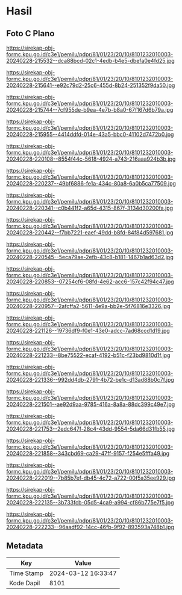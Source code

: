 # Hasil

## Foto C Plano

https://sirekap-obj-formc.kpu.go.id/c3e1/pemilu/pdpr/81/01/23/20/10/8101232010003-20240228-215532--dca88bcd-02c1-4edb-b4e5-dbefa0e4fd25.jpg

https://sirekap-obj-formc.kpu.go.id/c3e1/pemilu/pdpr/81/01/23/20/10/8101232010003-20240228-215641--e92c79d2-25c6-455d-8b24-251352f9da50.jpg

https://sirekap-obj-formc.kpu.go.id/c3e1/pemilu/pdpr/81/01/23/20/10/8101232010003-20240228-215744--7cf955de-b9ea-4e7b-b8a0-67f167d6b79a.jpg

https://sirekap-obj-formc.kpu.go.id/c3e1/pemilu/pdpr/81/01/23/20/10/8101232010003-20240228-215955--4414ddfd-014e-43a5-bbc0-41102d7472b0.jpg

https://sirekap-obj-formc.kpu.go.id/c3e1/pemilu/pdpr/81/01/23/20/10/8101232010003-20240228-220108--8554f44c-5618-4924-a743-216aaa924b3b.jpg

https://sirekap-obj-formc.kpu.go.id/c3e1/pemilu/pdpr/81/01/23/20/10/8101232010003-20240228-220237--49bf6886-fe1a-434c-80a8-6a0b5ca77509.jpg

https://sirekap-obj-formc.kpu.go.id/c3e1/pemilu/pdpr/81/01/23/20/10/8101232010003-20240228-220341--c0b441f2-a65d-4315-867f-3134d30200fa.jpg

https://sirekap-obj-formc.kpu.go.id/c3e1/pemilu/pdpr/81/01/23/20/10/8101232010003-20240228-220442--f7bb7221-eaef-49dd-b8fd-84f84d597681.jpg

https://sirekap-obj-formc.kpu.go.id/c3e1/pemilu/pdpr/81/01/23/20/10/8101232010003-20240228-220545--5eca79ae-2efb-43c8-b181-1467b1ad63d2.jpg

https://sirekap-obj-formc.kpu.go.id/c3e1/pemilu/pdpr/81/01/23/20/10/8101232010003-20240228-220853--07254cf6-08fd-4e62-acc6-157c42f94c47.jpg

https://sirekap-obj-formc.kpu.go.id/c3e1/pemilu/pdpr/81/01/23/20/10/8101232010003-20240228-220957--2afcffa2-5611-4e9a-bb2e-5f76816e3326.jpg

https://sirekap-obj-formc.kpu.go.id/c3e1/pemilu/pdpr/81/01/23/20/10/8101232010003-20240228-221126--19736df9-f0e1-43e0-adcc-7ad68ccd1d19.jpg

https://sirekap-obj-formc.kpu.go.id/c3e1/pemilu/pdpr/81/01/23/20/10/8101232010003-20240228-221233--8be75522-ecaf-4192-b51c-f23bd9810d1f.jpg

https://sirekap-obj-formc.kpu.go.id/c3e1/pemilu/pdpr/81/01/23/20/10/8101232010003-20240228-221336--992dd4db-2791-4b72-be1c-d13ad88b0c7f.jpg

https://sirekap-obj-formc.kpu.go.id/c3e1/pemilu/pdpr/81/01/23/20/10/8101232010003-20240228-221501--ae92d9aa-9785-416a-8a8a-88dc399c49e7.jpg

https://sirekap-obj-formc.kpu.go.id/c3e1/pemilu/pdpr/81/01/23/20/10/8101232010003-20240228-221753--2edc647f-28c4-43dd-9554-5da66d31fb55.jpg

https://sirekap-obj-formc.kpu.go.id/c3e1/pemilu/pdpr/81/01/23/20/10/8101232010003-20240228-221858--343cbd69-ca29-47ff-9157-f254e5fffa49.jpg

https://sirekap-obj-formc.kpu.go.id/c3e1/pemilu/pdpr/81/01/23/20/10/8101232010003-20240228-222019--7b85b7ef-db45-4c72-a722-00f5a35ee929.jpg

https://sirekap-obj-formc.kpu.go.id/c3e1/pemilu/pdpr/81/01/23/20/10/8101232010003-20240228-222135--3b733fcb-05d5-4ca9-a994-cf86b775e7f5.jpg

https://sirekap-obj-formc.kpu.go.id/c3e1/pemilu/pdpr/81/01/23/20/10/8101232010003-20240228-222233--96aadf92-14cc-46fb-9f92-893593a748b1.jpg


## Metadata

| Key        | Value               |
| ---------- | ------------------- |
| Time Stamp | 2024-03-12 16:33:47 |
| Kode Dapil | 8101                |




